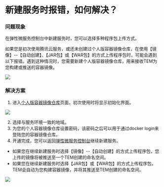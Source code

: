# 新建服务时报错，如何解决？

### 问题现象

在弹性微服务控制台中新建服务时，您可以选择多种程序包上传方式。

如果您是初次使用腾讯云服务，或还未创建过个人版容器镜像仓库，在使用【镜像】--【自动创建】、【JAR包】或【WAR包】的方式上传程序包时，可能会遇到以下报错。遇到这种情况时，您需要新建个人版容器镜像仓库，用来接收TEM为您构建或推送的容器镜像。

![](https://main.qcloudimg.com/raw/9e6ca1252d264c3d3f8e7c920eede37a.png)

### 解决方案

1. 进入[个人版容器镜像仓库](https://console.cloud.tencent.com/tke2/registry/user/self?rid=1)页面，初次使用时将显示初始化界面。

![](https://main.qcloudimg.com/raw/3ce358db0d26fbcbba3e2439b031f91f.png)

2. 选择与服务环境一致的地域。
3. 为您的个人容器镜像仓库设置密码，该密码之后可以用于通过docker login来登陆您的容器镜像仓库。
4. 开通完成，您可以返回[弹性微服务控制台](https://console.cloud.tencent.com/tem)继续新建服务。

- 如果您在继续新建服务时选择【镜像】--【自动创建】的方式上传程序包，您上传的镜像将被推送至一个TEM创建的命名空间。
- 如果您在继续新建服务时选择【JAR包】或【WAR包】的方式上传程序包，TEM会自动为您构建容器镜像，并将其推送至TEM创建的命名空间。

![](https://main.qcloudimg.com/raw/4ce3d0275213bf98564b368da7474f5e.png)

